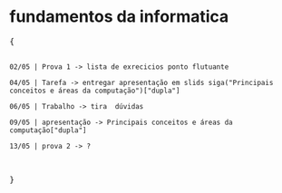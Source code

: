 <h1>fundamentos da informatica</h1>
<pre>
{

    02/05 | Prova 1 -> lista de exrecicios ponto flutuante 

    04/05 | Tarefa -> entregar apresentação em slids siga("Principais conceitos e áreas da computação")["dupla"]

    06/05 | Trabalho -> tira  dúvidas

    09/05 | apresentação -> Principais conceitos e áreas da computação["dupla"]

    13/05 | prova 2 -> ?

}
<pre>